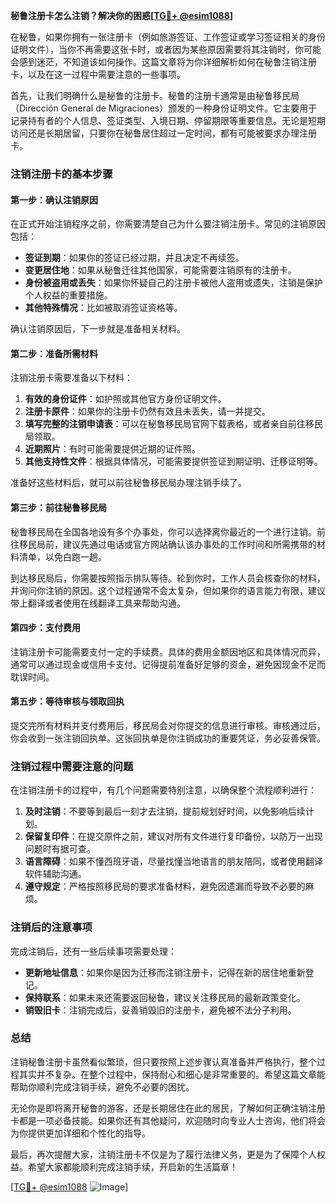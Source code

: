 **秘鲁注册卡怎么注销？解决你的困惑[[TG💪+ @esim1088](https://t.me/s/esim1088)]**

在秘鲁，如果你拥有一张注册卡（例如旅游签证、工作签证或学习签证相关的身份证明文件），当你不再需要这张卡时，或者因为某些原因需要将其注销时，你可能会感到迷茫，不知道该如何操作。这篇文章将为你详细解析如何在秘鲁注销注册卡，以及在这一过程中需要注意的一些事项。

首先，让我们明确什么是秘鲁的注册卡。秘鲁的注册卡通常是由秘鲁移民局（Dirección General de Migraciones）颁发的一种身份证明文件。它主要用于记录持有者的个人信息、签证类型、入境日期、停留期限等重要信息。无论是短期访问还是长期居留，只要你在秘鲁居住超过一定时间，都有可能被要求办理注册卡。

### 注销注册卡的基本步骤

#### 第一步：确认注销原因

在正式开始注销程序之前，你需要清楚自己为什么要注销注册卡。常见的注销原因包括：

- **签证到期**：如果你的签证已经过期，并且决定不再续签。
- **变更居住地**：如果从秘鲁迁往其他国家，可能需要注销原有的注册卡。
- **身份被盗用或丢失**：如果你怀疑自己的注册卡被他人盗用或遗失，注销是保护个人权益的重要措施。
- **其他特殊情况**：比如被取消签证资格等。

确认注销原因后，下一步就是准备相关材料。

#### 第二步：准备所需材料

注销注册卡需要准备以下材料：

1. **有效的身份证件**：如护照或其他官方身份证明文件。
2. **注册卡原件**：如果你的注册卡仍然有效且未丢失，请一并提交。
3. **填写完整的注销申请表**：可以在秘鲁移民局官网下载表格，或者亲自前往移民局领取。
4. **近期照片**：有时可能需要提供近期的证件照。
5. **其他支持性文件**：根据具体情况，可能需要提供签证到期证明、迁移证明等。

准备好这些材料后，就可以前往秘鲁移民局办理注销手续了。

#### 第三步：前往秘鲁移民局

秘鲁移民局在全国各地设有多个办事处，你可以选择离你最近的一个进行注销。前往移民局前，建议先通过电话或官方网站确认该办事处的工作时间和所需携带的材料清单，以免白跑一趟。

到达移民局后，你需要按照指示排队等待。轮到你时，工作人员会核查你的材料，并询问你注销的原因。这个过程通常不会太复杂，但如果你的语言能力有限，建议带上翻译或者使用在线翻译工具来帮助沟通。

#### 第四步：支付费用

注销注册卡可能需要支付一定的手续费。具体的费用金额因地区和具体情况而异，通常可以通过现金或信用卡支付。记得提前准备好足够的资金，避免因现金不足而耽误时间。

#### 第五步：等待审核与领取回执

提交完所有材料并支付费用后，移民局会对你提交的信息进行审核。审核通过后，你会收到一张注销回执单。这张回执单是你注销成功的重要凭证，务必妥善保管。

### 注销过程中需要注意的问题

在注销注册卡的过程中，有几个问题需要特别注意，以确保整个流程顺利进行：

1. **及时注销**：不要等到最后一刻才去注销，提前规划好时间，以免影响后续计划。
2. **保留复印件**：在提交原件之前，建议对所有文件进行复印备份，以防万一出现问题时有据可查。
3. **语言障碍**：如果不懂西班牙语，尽量找懂当地语言的朋友陪同，或者使用翻译软件辅助沟通。
4. **遵守规定**：严格按照移民局的要求准备材料，避免因遗漏而导致不必要的麻烦。

### 注销后的注意事项

完成注销后，还有一些后续事项需要处理：

- **更新地址信息**：如果你是因为迁移而注销注册卡，记得在新的居住地重新登记。
- **保持联系**：如果未来还需要返回秘鲁，建议关注移民局的最新政策变化。
- **销毁旧卡**：注销完成后，妥善销毁旧的注册卡，避免被不法分子利用。

### 总结

注销秘鲁注册卡虽然看似繁琐，但只要按照上述步骤认真准备并严格执行，整个过程其实并不复杂。在整个过程中，保持耐心和细心是非常重要的。希望这篇文章能帮助你顺利完成注销手续，避免不必要的困扰。

无论你是即将离开秘鲁的游客，还是长期居住在此的居民，了解如何正确注销注册卡都是一项必备技能。如果你还有其他疑问，欢迎随时向专业人士咨询，他们将会为你提供更加详细和个性化的指导。

最后，再次提醒大家，注销注册卡不仅是为了履行法律义务，更是为了保障个人权益。希望大家都能顺利完成注销手续，开启新的生活篇章！

[[TG💪+ @esim1088](https://t.me/s/esim1088) ![Image](https://i.postimg.cc/4NQfJmqS/Snipaste-2025-05-13-00-14-12.png)]